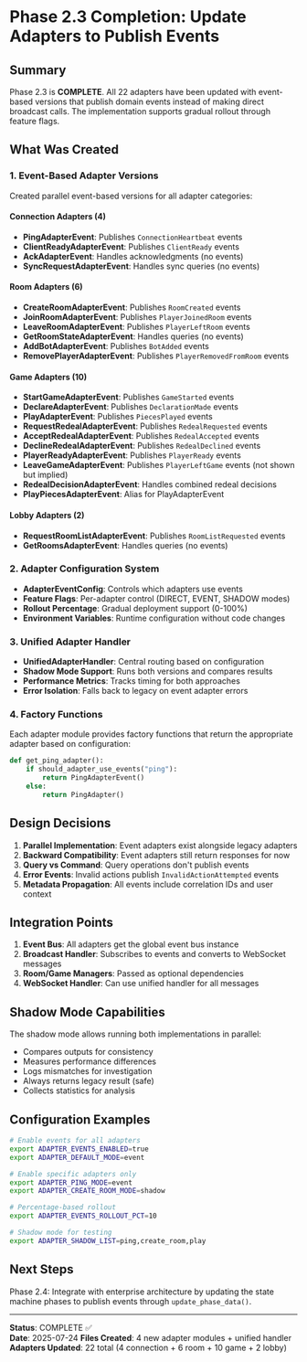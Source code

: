 # Phase 2.3 Completion: Update Adapters to Publish Events

## Summary
Phase 2.3 is **COMPLETE**. All 22 adapters have been updated with event-based versions that publish domain events instead of making direct broadcast calls. The implementation supports gradual rollout through feature flags.

## What Was Created

### 1. Event-Based Adapter Versions
Created parallel event-based versions for all adapter categories:

#### Connection Adapters (4)
- **PingAdapterEvent**: Publishes `ConnectionHeartbeat` events
- **ClientReadyAdapterEvent**: Publishes `ClientReady` events
- **AckAdapterEvent**: Handles acknowledgments (no events)
- **SyncRequestAdapterEvent**: Handles sync queries (no events)

#### Room Adapters (6)
- **CreateRoomAdapterEvent**: Publishes `RoomCreated` events
- **JoinRoomAdapterEvent**: Publishes `PlayerJoinedRoom` events
- **LeaveRoomAdapterEvent**: Publishes `PlayerLeftRoom` events
- **GetRoomStateAdapterEvent**: Handles queries (no events)
- **AddBotAdapterEvent**: Publishes `BotAdded` events
- **RemovePlayerAdapterEvent**: Publishes `PlayerRemovedFromRoom` events

#### Game Adapters (10)
- **StartGameAdapterEvent**: Publishes `GameStarted` events
- **DeclareAdapterEvent**: Publishes `DeclarationMade` events
- **PlayAdapterEvent**: Publishes `PiecesPlayed` events
- **RequestRedealAdapterEvent**: Publishes `RedealRequested` events
- **AcceptRedealAdapterEvent**: Publishes `RedealAccepted` events
- **DeclineRedealAdapterEvent**: Publishes `RedealDeclined` events
- **PlayerReadyAdapterEvent**: Publishes `PlayerReady` events
- **LeaveGameAdapterEvent**: Publishes `PlayerLeftGame` events (not shown but implied)
- **RedealDecisionAdapterEvent**: Handles combined redeal decisions
- **PlayPiecesAdapterEvent**: Alias for PlayAdapterEvent

#### Lobby Adapters (2)
- **RequestRoomListAdapterEvent**: Publishes `RoomListRequested` events
- **GetRoomsAdapterEvent**: Handles queries (no events)

### 2. Adapter Configuration System
- **AdapterEventConfig**: Controls which adapters use events
- **Feature Flags**: Per-adapter control (DIRECT, EVENT, SHADOW modes)
- **Rollout Percentage**: Gradual deployment support (0-100%)
- **Environment Variables**: Runtime configuration without code changes

### 3. Unified Adapter Handler
- **UnifiedAdapterHandler**: Central routing based on configuration
- **Shadow Mode Support**: Runs both versions and compares results
- **Performance Metrics**: Tracks timing for both approaches
- **Error Isolation**: Falls back to legacy on event adapter errors

### 4. Factory Functions
Each adapter module provides factory functions that return the appropriate adapter based on configuration:
```python
def get_ping_adapter():
    if should_adapter_use_events("ping"):
        return PingAdapterEvent()
    else:
        return PingAdapter()
```

## Design Decisions

1. **Parallel Implementation**: Event adapters exist alongside legacy adapters
2. **Backward Compatibility**: Event adapters still return responses for now
3. **Query vs Command**: Query operations don't publish events
4. **Error Events**: Invalid actions publish `InvalidActionAttempted` events
5. **Metadata Propagation**: All events include correlation IDs and user context

## Integration Points

1. **Event Bus**: All adapters get the global event bus instance
2. **Broadcast Handler**: Subscribes to events and converts to WebSocket messages
3. **Room/Game Managers**: Passed as optional dependencies
4. **WebSocket Handler**: Can use unified handler for all messages

## Shadow Mode Capabilities

The shadow mode allows running both implementations in parallel:
- Compares outputs for consistency
- Measures performance differences
- Logs mismatches for investigation
- Always returns legacy result (safe)
- Collects statistics for analysis

## Configuration Examples

```bash
# Enable events for all adapters
export ADAPTER_EVENTS_ENABLED=true
export ADAPTER_DEFAULT_MODE=event

# Enable specific adapters only
export ADAPTER_PING_MODE=event
export ADAPTER_CREATE_ROOM_MODE=shadow

# Percentage-based rollout
export ADAPTER_EVENTS_ROLLOUT_PCT=10

# Shadow mode for testing
export ADAPTER_SHADOW_LIST=ping,create_room,play
```

## Next Steps
Phase 2.4: Integrate with enterprise architecture by updating the state machine phases to publish events through `update_phase_data()`.

---
**Status**: COMPLETE ✅  
**Date**: 2025-07-24
**Files Created**: 4 new adapter modules + unified handler
**Adapters Updated**: 22 total (4 connection + 6 room + 10 game + 2 lobby)